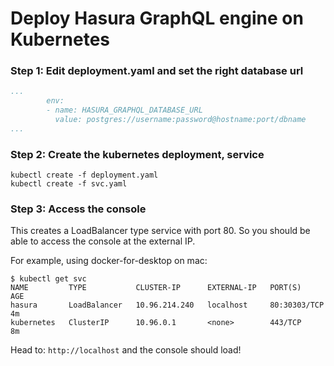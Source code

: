 # Deploy Hasura GraphQL engine on Kubernetes

### Step 1: Edit deployment.yaml and set the right database url

```yaml
...
        env:
        - name: HASURA_GRAPHQL_DATABASE_URL
          value: postgres://username:password@hostname:port/dbname
...
```

### Step 2: Create the kubernetes deployment, service

```
kubectl create -f deployment.yaml
kubectl create -f svc.yaml
```

### Step 3: Access the console
This creates a LoadBalancer type service with port 80. So you should be able to
access the console at the external IP.

For example, using docker-for-desktop on mac:

```
$ kubectl get svc
NAME         TYPE           CLUSTER-IP      EXTERNAL-IP   PORT(S)        AGE
hasura       LoadBalancer   10.96.214.240   localhost     80:30303/TCP   4m
kubernetes   ClusterIP      10.96.0.1       <none>        443/TCP        8m
```

Head to: `http://localhost` and the console should load!

